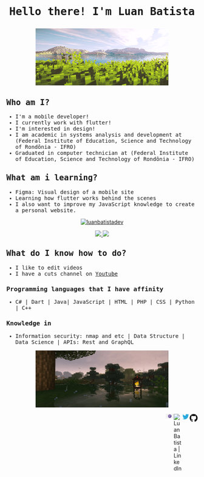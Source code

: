 
<samp>

  
# <p align="center"><samp>Hello there! I'm Luan Batista</samp></p>

<p align="center"><img width=350 height=150 src="https://github.com/luanbatistadev/luanbatistadev/blob/main/assets/images/mine%20sun.gif" /></p>

## Who am I?

- I'm a mobile developer!
- I currently work with flutter!
- I'm interested in design!
- I am academic in systems analysis and development at (Federal Institute of Education, Science and Technology of Rondônia - IFRO)
- Graduated in computer technician at (Federal Institute of Education, Science and Technology of Rondônia - IFRO)

## <samp>What am i learning?</samp>

- Figma: Visual design of a mobile site
- Learning how flutter works behind the scenes
- I also want to improve my JavaScript knowledge to create a personal website.
</samp>



<a href="https://github.com/luanbatistadev">
  <p align="center"><img height="180em" src="https://github-readme-streak-stats.herokuapp.com/?user=luanbatistadev&theme=dark" alt="luanbatistadev" /></p>
  <p align="center">
    <img height="130em" src="https://github-readme-stats.vercel.app/api?username=luanbatistadev&theme=dark&show_icons=true" />
    <img height="130em" src="https://github-readme-stats.vercel.app/api/top-langs/?username=luanbatistadev&theme=dark&layout=compact" />
  </p>
</a>




<samp>

## What do I know how to do?

- I like to edit videos
- I have a cuts channel on <a href="https://www.youtube.com/channel/UCcwByV-6d_JWdnEspfLTJpQ">Youtube</a>
### Programming languages that I have affinity
- C# | Dart | Java| JavaScript | HTML | PHP | CSS | Python | C++
### Knowledge in
- Information security: nmap and etc | Data Structure | Data Science | APIs: Rest and GraphQL

<p align="center"><img width=350 height=150 src="https://github.com/luanbatistadev/luanbatistadev/blob/main/assets/images/minecraft.gif" /></p>

</samp>
<a href="https://github.com/luanbatistadev">
  <img align="right" alt="Luan Batista | GitHub" width="21px" src="https://github.com/luanbatistadev/luanbatistadev/blob/main/assets/images/github%20ico.png" />
</a>
<a href="https://twitter.com/luanbatistadev">
  <img align="right" alt="Luan Batista | Twitter" width="21px" src="https://github.com/luanbatistadev/luanbatistadev/blob/6a33b9c3deb96ceca0d94c266ac8573e5ca73c52/assets/images/twitter%20ico.jpeg" />
</a>
<a href="https://br.linkedin.com/in/luan-rafael-batista-ramos-4379941a8">
  <img align="right" alt="Luan Batista | LinkedIn" width="21px" src="https://github.com/luanbatistadev/luanbatistadev/blob/main/assets/images/linkedin%20ico.ico" />
</a>

<a href="https://www.twitch.tv/luangamegg">
  <img align="right" alt="Luan Batista | Twitch" width="21px" src="https://github.com/luanbatistadev/luanbatistadev/blob/main/assets/images/twitch%20ico.png" />
</a>
